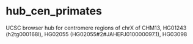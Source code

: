 # hub_cen_primates

UCSC browser hub for centromere regions of chrX of CHM13, HG01243 (h2tg000168l), HG02055 (HG02055#2#JAHEPJ010000097.1), HG03098
